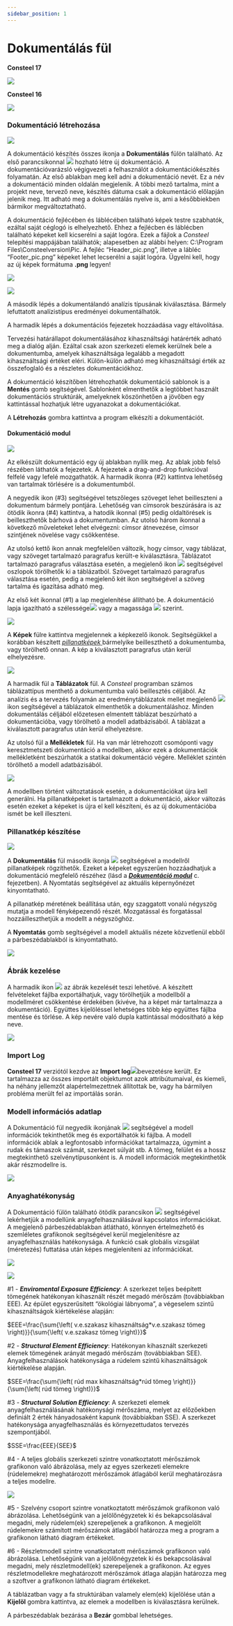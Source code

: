 ```yaml
---
sidebar_position: 1
---
```

# Dokumentálás fül

<!-- wp:paragraph {"align":"center"} -->

**Consteel 17**

<!-- /wp:paragraph -->

<!-- wp:image {"align":"center","id":72015,"width":"170px","height":"auto","sizeSlug":"full","linkDestination":"none"} -->

![](./img/wp-content-uploads-2024-01-13.1-Document-tab-HU-CS17.png)

<!-- /wp:image -->

<!-- wp:paragraph {"align":"center"} -->

**Consteel 16**

<!-- /wp:paragraph -->

<!-- wp:paragraph -->

[](./img/wp-content-uploads-2022-06-tab_dokumentalas.png)

<!-- /wp:paragraph -->

<!-- wp:image {"align":"center","id":37946,"width":167,"height":50,"sizeSlug":"full","linkDestination":"media","className":"is-style-editorskit-rounded"} -->

[![](https://www.consteelsoftware.com/wp-content/uploads/2022/06/tab_dokumentalas.png)](https://www.consteelsoftware.com/wp-content/uploads/2022/06/tab_dokumentalas.png)

<!-- /wp:image -->

<!-- wp:heading {"level":3} -->

### Dokumentáció létrehozása

<!-- /wp:heading -->

<!-- wp:image {"align":"right","id":37938,"width":333,"height":249,"sizeSlug":"full","linkDestination":"media","className":"is-style-editorskit-rounded"} -->

[![](https://www.consteelsoftware.com/wp-content/uploads/2022/06/dial_dokument_uj_1.png)](./img/wp-content-uploads-2022-06-dial_dokument_uj_1.png)

<!-- /wp:image -->

<!-- wp:paragraph {"align":"justify"} -->

A dokumentáció készítés összes ikonja a **Dokumentálás** fülön található. Az első parancsikonnal ![](./img/wp-content-uploads-2021-04-cmd_doc_new.png) hozható létre új dokumentáció. A dokumentációvarázsló végigvezeti a felhasználót a dokumentációkészítés folyamatán. Az első ablakban meg kell adni a dokumentáció nevét. Ez a név a dokumentáció minden oldalán megjelenik. A többi mező tartalma, mint a projekt neve, tervező neve, készítés dátuma csak a dokumentáció előlapján jelenik meg. Itt adható meg a dokumentálás nyelve is, ami a későbbiekben bármikor megváltoztatható.

<!-- /wp:paragraph -->

<!-- wp:paragraph -->

A dokumentáció fejlécében és láblécében található képek testre szabhatók, ezáltal saját céglogó is elhelyezhető. Ehhez a fejlécben és láblécben található képeket kell kicserélni a saját logóra. Ezek a fájlok a _Consteel_ telepítési mappájában találhatók; alapesetben az alábbi helyen: C:\\Program Files\\Consteelversion\\Pic. A fejléc “Header_pic.png”, illetve a lábléc “Footer_pic.png” képeket lehet lecserélni a saját logóra. Ügyelni kell, hogy az új képek formátuma **.png** legyen!

<!-- /wp:paragraph -->

<!-- wp:image {"align":"right","id":37922,"width":337,"height":563,"sizeSlug":"full","linkDestination":"media","className":"is-style-editorskit-rounded"} -->

[![](https://www.consteelsoftware.com/wp-content/uploads/2022/06/dial_dokument_uj_3.png)](./img/wp-content-uploads-2022-06-dial_dokument_uj_3.png)

<!-- /wp:image -->

<!-- wp:image {"align":"right","id":37930,"width":198,"height":148,"sizeSlug":"full","linkDestination":"media","className":"is-style-editorskit-rounded"} -->

[![](https://www.consteelsoftware.com/wp-content/uploads/2022/06/dial_dokument_uj_2.png)](./img/wp-content-uploads-2022-06-dial_dokument_uj_2.png)

<!-- /wp:image -->

<!-- wp:paragraph -->

A második lépés a dokumentálandó analízis típusának kiválasztása. Bármely lefuttatott analízistípus eredményei dokumentálhatók.

<!-- /wp:paragraph -->

<!-- wp:paragraph {"align":"justify"} -->

A harmadik lépés a dokumentációs fejezetek hozzáadása vagy eltávolítása.

<!-- /wp:paragraph -->

<!-- wp:paragraph {"align":"justify"} -->

Tervezési határállapot dokumentálásához kihasználtsági határérték adható meg a dialóg alján. Ezáltal csak azon szerkezeti elemek kerülnek bele a dokumentumba, amelyek kihasználtsága legalább a megadott kihasználtsági értéket eléri. Külön-külön adható meg kihasználtsági érték az összefoglaló és a részletes dokumentációkhoz.

<!-- /wp:paragraph -->

<!-- wp:paragraph {"align":"justify"} -->

A dokumentáció készítőben létrehozhatók dokumentáció sablonok is a **Mentés** gomb segítségével. Sablonként elmenthetők a legtöbbet használt dokumentációs struktúrák, amelyeknek köszönhetően a jövőben egy kattintással hozhatjuk létre ugyanazokat a dokumentációkat.

<!-- /wp:paragraph -->

<!-- wp:paragraph {"align":"justify"} -->

A **Létrehozás** gombra kattintva a program elkészíti a dokumentációt.

<!-- /wp:paragraph -->

<!-- wp:spacer -->

<!-- /wp:spacer -->

<!-- wp:heading {"level":4,"className":""} -->

#### Dokumentáció modul

<!-- /wp:heading -->

<!-- wp:image {"align":"right","id":37914,"width":313,"height":295,"sizeSlug":"full","linkDestination":"media","className":"is-style-editorskit-rounded"} -->

[![](https://www.consteelsoftware.com/wp-content/uploads/2022/06/scr_dokument_szerkesztes_1.png)](./img/wp-content-uploads-2022-06-scr_dokument_szerkesztes_1.png)

<!-- /wp:image -->

<!-- wp:paragraph {"align":"justify"} -->

Az elkészült dokumentáció egy új ablakban nyílik meg. Az ablak jobb felső részében láthatók a fejezetek. A fejezetek a drag-and-drop funkcióval felfelé vagy lefelé mozgathatók. A harmadik ikonra (#2) kattintva lehetőség van tartalmak törlésére is a dokumentumból.

<!-- /wp:paragraph -->

<!-- wp:paragraph {"align":"justify"} -->

A negyedik ikon (#3) segítségével tetszőleges szöveget lehet beilleszteni a dokumentum bármely pontjára. Lehetőség van címsorok beszúrására is az ötödik ikonra (#4) kattintva, a hatodik ikonnal (#5) pedig oldaltörések is beilleszthetők bárhová a dokumentumban. Az utolsó három ikonnal a következő műveleteket lehet elvégezni: címsor átnevezése, címsor szintjének növelése vagy csökkentése.

<!-- /wp:paragraph -->

<!-- wp:paragraph {"align":"justify"} -->

Az utolsó kettő ikon annak megfelelően változik, hogy címsor, vagy táblázat, vagy szöveget tartalmazó paragrafus került-e kiválasztásra. Táblázatot tartalmazó paragrafus választása esetén, a megjelenő ikon ![](./img/wp-content-uploads-2021-04-14-2-1-1-delete-column-from-the-table.png) segítségével oszlopok törölhetők ki a táblázatból. Szöveget tartalmazó paragrafus választása esetén, pedig a megjelenő két ikon segítségével a szöveg tartalma és igazítása adható meg.

<!-- /wp:paragraph -->

<!-- wp:columns -->

<!-- wp:column -->

<!-- wp:paragraph -->

Az első két ikonnal (#1) a lap megjelenítése állítható be. A dokumentáció lapja igazítható a szélessége![](./img/wp-content-uploads-2021-04-14-1-width.png) vagy a magassága ![](./img/wp-content-uploads-2021-04-14-1-height.png) szerint.

<!-- /wp:paragraph -->

<!-- /wp:column -->

<!-- wp:column -->

<!-- wp:image {"align":"center","id":37906,"width":263,"height":313,"sizeSlug":"full","linkDestination":"media","className":"is-style-editorskit-rounded"} -->

[![](https://www.consteelsoftware.com/wp-content/uploads/2022/06/scr_dokument_szerkesztes_2.png)](./img/wp-content-uploads-2022-06-scr_dokument_szerkesztes_2.png)

<!-- /wp:image -->

<!-- /wp:column -->

<!-- /wp:columns -->

<!-- wp:columns -->

<!-- wp:column -->

<!-- wp:paragraph {"align":"justify"} -->

A **Képek** fülre kattintva megjelennek a képkezelő ikonok. Segítségükkel a korábban készített [_pillanatképek_ ](/manual/dokumentacio/dokumentalas-ful/#Creating-snapshots)bármelyike beilleszthető a dokumentumba, vagy törölhető onnan. A kép a kiválasztott paragrafus után kerül elhelyezésre.

<!-- /wp:paragraph -->

<!-- /wp:column -->

<!-- wp:column -->

<!-- wp:image {"align":"center","id":37898,"sizeSlug":"full","linkDestination":"media","className":"is-style-editorskit-rounded"} -->

[![](https://www.consteelsoftware.com/wp-content/uploads/2022/06/scr_dokument_szerkesztes_3_kepek.png)](./img/wp-content-uploads-2022-06-scr_dokument_szerkesztes_3_kepek.png)

<!-- /wp:image -->

<!-- /wp:column -->

<!-- /wp:columns -->

<!-- wp:paragraph -->

A harmadik fül a **Táblázatok** fül. A _Consteel_ programban számos táblázattípus menthető a dokumentumba való beillesztés céljából. Az analízis és a tervezés folyamán az eredménytáblázatok mellet megjelenő ![](./img/wp-content-uploads-2021-04-14-1-save.png) ikon segítségével a táblázatok elmenthetők a dokumentáláshoz. Minden dokumentálás céljából előzetesen elmentett táblázat beszúrható a dokumentációba, vagy törölhető a modell adatbázisából. A táblázat a kiválasztott paragrafus után kerül elhelyezésre.

<!-- /wp:paragraph -->

<!-- wp:paragraph -->

Az utolsó fül a **Mellékletek** fül. Ha van már létrehozott csomóponti vagy keresztmetszeti dokumentáció a modellben, akkor ezek a dokumentációk mellékletként beszúrhatók a statikai dokumentáció végére. Melléklet szintén törölhető a modell adatbázisából.

<!-- /wp:paragraph -->

<!-- wp:image {"align":"left","id":21420,"width":76,"height":81,"sizeSlug":"full","linkDestination":"none"} -->

![](./img/wp-content-uploads-2021-04-warning_croc.png)

<!-- /wp:image -->

<!-- wp:paragraph -->

A modellben történt változtatások esetén, a dokumentációkat újra kell generálni. Ha pillanatképeket is tartalmazott a dokumentáció, akkor változás esetén ezeket a képeket is újra el kell készíteni, és az új dokumentációba ismét be kell illeszteni.

<!-- /wp:paragraph -->

<!-- wp:spacer {"height":"25px"} -->

<!-- /wp:spacer -->

<!-- wp:heading {"level":3} -->

### Pillanatkép készítése

<!-- /wp:heading -->

<!-- wp:image {"align":"right","id":37890,"width":128,"height":221,"sizeSlug":"full","linkDestination":"media","className":"is-style-editorskit-rounded"} -->

[![](https://www.consteelsoftware.com/wp-content/uploads/2022/06/scr_dokument_pillanatkep.png)](./img/wp-content-uploads-2022-06-scr_dokument_pillanatkep.png)

<!-- /wp:image -->

<!-- wp:paragraph -->

A **Dokumentálás** fül második ikonja ![](./img/wp-content-uploads-2021-04-cmd_doc_snap.png) segítségével a modellről pillanatképek rögzíthetők. Ezeket a képeket egyszerűen hozzáadhatjuk a dokumentáció megfelelő részéhez (lásd a **_[Dokumentáció modul](/manual/dokumentacio/dokumentalas-ful/#Documentation-module)_** c. fejezetben). A Nyomtatás segítségével az aktuális képernyőnézet kinyomtatható.

<!-- /wp:paragraph -->

<!-- wp:paragraph -->

A pillanatkép méretének beállítása után, egy szaggatott vonalú négyszög mutatja a modell fényképezendő részét. Mozgatással és forgatással hozzáilleszthetjük a modellt a négyszöghöz.

<!-- /wp:paragraph -->

<!-- wp:paragraph -->

A **Nyomtatás** gomb segítségével a modell aktuális nézete közvetlenül ebből a párbeszédablakból is kinyomtatható.

<!-- /wp:paragraph -->

<!-- wp:image {"align":"center","id":37882,"width":768,"height":408,"sizeSlug":"large","linkDestination":"media","className":"is-style-editorskit-rounded"} -->

[![](./img/wp-content-uploads-2022-06-scr_dokument_pillanatkep_2-1024x544.png)](https://consteelsoftware.com/wp-content/uploads/2022/06/scr_dokument_pillanatkep_2.png)

<!-- /wp:image -->

<!-- wp:heading {"level":3} -->

### Ábrák kezelése

<!-- /wp:heading -->

<!-- wp:columns -->

<!-- wp:column -->

<!-- wp:paragraph {"align":"justify"} -->

A harmadik ikon ![](./img/wp-content-uploads-2021-04-14-1-snapshot-manager.png) az ábrák kezelését teszi lehetővé. A készített felvételeket fájlba exportálhatjuk, vagy törölhetjük a modellből a modellméret csökkentése érdekében (kivéve, ha a képet már tartalmazza a dokumentáció). Együttes kijelöléssel lehetséges több kép együttes fájlba mentése és törlése. A kép nevére való dupla kattintással módosítható a kép neve.

<!-- /wp:paragraph -->

<!-- /wp:column -->

<!-- wp:column -->

<!-- wp:image {"align":"center","id":37874,"sizeSlug":"large","linkDestination":"media","className":"is-style-editorskit-rounded"} -->

[![](./img/wp-content-uploads-2022-06-dial_dokument_kepkezelo-1024x549.png)](https://consteelsoftware.com/wp-content/uploads/2022/06/dial_dokument_kepkezelo.png)

<!-- /wp:image -->

<!-- /wp:column -->

<!-- /wp:columns -->

<!-- wp:heading {"level":3} -->

### **Import Log**

<!-- /wp:heading -->

<!-- wp:paragraph -->

**Consteel 17** verziótól kezdve az **Import log**![](./img/wp-content-uploads-2021-04-13.1-Document-tab-CS17-Import-log.png)bevezetésre került. Ez tartalmazza az összes importált objektumot azok attribútumaival, és kiemeli, ha néhány jellemzőt alapértelmezettnek állítottak be, vagy ha bármilyen probléma merült fel az importálás során.

<!-- /wp:paragraph -->

<!-- wp:heading {"level":3} -->

### Modell információs adatlap

<!-- /wp:heading -->

<!-- wp:columns -->

<!-- wp:column -->

<!-- wp:paragraph {"align":"justify"} -->

A Dokumentáció fül negyedik ikonjának ![](./img/wp-content-uploads-2021-04-cmd_modelinfo.png) segítségével a modell információk tekinthetők meg és exportálhatók ki fájlba. A modell információk ablak a legfontosabb információkat tartalmazza, úgymint a rudak és támaszok számát, szerkezet súlyát stb. A tömeg, felület és a hossz megtekinthető szelvénytípusonként is. A modell információk megtekinthetők akár részmodellre is.

<!-- /wp:paragraph -->

<!-- /wp:column -->

<!-- wp:column -->

<!-- wp:image {"align":"center","id":37866,"width":491,"height":476,"sizeSlug":"full","linkDestination":"media","className":"is-style-editorskit-rounded"} -->

[![](https://www.consteelsoftware.com/wp-content/uploads/2022/06/dial_dokument_modell_informacio.png)](./img/wp-content-uploads-2022-06-dial_dokument_modell_informacio.png)

<!-- /wp:image -->

<!-- /wp:column -->

<!-- /wp:columns -->

<!-- wp:heading {"level":3} -->

### Anyaghatékonyság

<!-- /wp:heading -->

<!-- wp:paragraph -->

A Dokumentáció fülön található ötödik parancsikon ![](./img/wp-content-uploads-2022-06-ico_material_efficiency.png) segítségével lekérhetjük a modellünk anyagfelhasználásával kapcsolatos információkat. A megjelenő párbeszédablakban átlátható, könnyen értelmezhető és szemléletes grafikonok segítségével kerül megjelenítésre az anyagfelhasználás hatékonysága. A funkció csak globális vizsgálat (méretezés) futtatása után képes megjeleníteni az információkat.

<!-- /wp:paragraph -->

<!-- wp:image {"id":38048,"width":"768px","height":"395px","sizeSlug":"large","linkDestination":"media","className":"is-style-editorskit-rounded"} -->

[![](./img/wp-content-uploads-2022-06-dial_dokument_anyaghatekonysag_1-1-1024x527.png)](https://consteelsoftware.com/wp-content/uploads/2022/06/dial_dokument_anyaghatekonysag_1-1.png)

<!-- /wp:image -->

<!-- wp:image {"align":"right","id":38047,"width":187,"height":344,"sizeSlug":"full","linkDestination":"none","className":"is-style-editorskit-rounded"} -->

![](./img/wp-content-uploads-2022-06-dial_dokument_anyaghatekonysag_2-1.png)

<!-- /wp:image -->

<!-- wp:paragraph -->

\#1 - **_Enviromental Exposure Efficiency_**: A szerkezet teljes beépített tömegének hatékonyan kihasznált részét megadó mérőszám (továbbiakban EEE). Az épület egyszerűsített “ökológiai lábnyoma”, a végeselem szintű kihasználtságok kiértékelése alapján:

<!-- /wp:paragraph -->

<!-- wp:paragraph -->

$EEE=\frac{\sum{\left( v.e.szakasz kihasználtság*v.e.szakasz tömeg \right)}}{\sum{\left( v.e.szakasz tömeg \right)}}$

<!-- /wp:paragraph -->

<!-- wp:paragraph -->

\#2 - **_Structural Element Efficiency_**: Hatékonyan kihasznált szerkezeti elemek tömegének arányát megadó mérőszám (továbbiakban SEE). Anyagfelhasználások hatékonysága a rúdelem szintű kihasználtságok kiértékelése alapján.

<!-- /wp:paragraph -->

<!-- wp:paragraph -->

$SEE=\frac{\sum{\left( rúd max kihasználtság*rúd tömeg \right)}}{\sum{\left( rúd tömeg \right)}}$

<!-- /wp:paragraph -->

<!-- wp:paragraph -->

\#3 - **_Structural Solution Efficiency_**: A szerkezeti elemek anyagfelhasználásának hatékonysági mérőszáma, melyet az előzőekben definiált 2 érték hányadosaként kapunk (továbbiakban SSE). A szerkezet hatékonysága anyagfelhasználás és környezettudatos tervezés szempontjából.

<!-- /wp:paragraph -->

<!-- wp:paragraph -->

$SSE=\frac{EEE}{SEE}$

<!-- /wp:paragraph -->

<!-- wp:paragraph -->

\#4 - A teljes globális szerkezeti szintre vonatkoztatott mérőszámok grafikonon való ábrázolása, mely az egyes szerkezeti elemekre (rúdelemekre) meghatározott mérőszámok átlagából kerül meghatározásra a teljes modellre.

<!-- /wp:paragraph -->

<!-- wp:image {"align":"right","id":38046,"width":189,"height":368,"sizeSlug":"full","linkDestination":"none","className":"is-style-editorskit-rounded"} -->

![](./img/wp-content-uploads-2022-06-dial_dokument_anyaghatekonysag_3-1.png)

<!-- /wp:image -->

<!-- wp:paragraph -->

\#5 - Szelvény csoport szintre vonatkoztatott mérőszámok grafikonon való ábrázolása. Lehetőségünk van a jelölőnégyzetek ki és bekapcsolásával megadni, mely rúdelem(ek) szerepeljenek a grafikonon. A megjelölt rúdelemekre számított mérőszámok átlagából határozza meg a program a grafikonon látható diagram értékeket.

<!-- /wp:paragraph -->

<!-- wp:paragraph -->

\#6 - Részletmodell szintre vonatkoztatott mérőszámok grafikonon való ábrázolása. Lehetőségünk van a jelölőnégyzetek ki és bekapcsolásával megadni, mely részletmodell(ek) szerepeljenek a grafikonon. Az egyes részletmodellekre meghatározott mérőszámok átlaga alapján határozza meg a szoftver a grafikonon látható diagram értékeket.

<!-- /wp:paragraph -->

<!-- wp:paragraph -->

A táblázatban vagy a fa struktúrában valamely elem(ek) kijelölése után a **Kijelöl** gombra kattintva, az elemek a modellben is kiválasztásra kerülnek.

<!-- /wp:paragraph -->

<!-- wp:paragraph -->

A párbeszédablak bezárása a **Bezár** gombbal lehetséges.

<!-- /wp:paragraph -->
